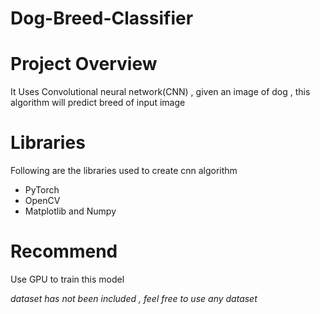 # Dog-Breed-Classifier
# Project Overview

It Uses Convolutional neural network(CNN) , given an image of dog , this algorithm will predict breed of input image

# Libraries
Following are the libraries used to create cnn algorithm
* PyTorch
* OpenCV
* Matplotlib and Numpy

# Recommend
Use GPU to train this model

*dataset has not been included , feel free to use any dataset*